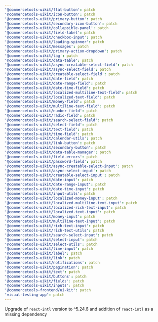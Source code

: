 ```yaml
---
'@commercetools-uikit/flat-button': patch
'@commercetools-uikit/icon-button': patch
'@commercetools-uikit/primary-button': patch
'@commercetools-uikit/secondary-icon-button': patch
'@commercetools-uikit/collapsible-panel': patch
'@commercetools-uikit/field-label': patch
'@commercetools-uikit/checkbox-input': patch
'@commercetools-uikit/loading-spinner': patch
'@commercetools-uikit/messages': patch
'@commercetools-uikit/primary-action-dropdown': patch
'@commercetools-uikit/tag': patch
'@commercetools-uikit/data-table': patch
'@commercetools-uikit/async-creatable-select-field': patch
'@commercetools-uikit/async-select-field': patch
'@commercetools-uikit/creatable-select-field': patch
'@commercetools-uikit/date-field': patch
'@commercetools-uikit/date-range-field': patch
'@commercetools-uikit/date-time-field': patch
'@commercetools-uikit/localized-multiline-text-field': patch
'@commercetools-uikit/localized-text-field': patch
'@commercetools-uikit/money-field': patch
'@commercetools-uikit/multiline-text-field': patch
'@commercetools-uikit/number-field': patch
'@commercetools-uikit/radio-field': patch
'@commercetools-uikit/search-select-field': patch
'@commercetools-uikit/select-field': patch
'@commercetools-uikit/text-field': patch
'@commercetools-uikit/time-field': patch
'@commercetools-uikit/calendar-utils': patch
'@commercetools-uikit/link-button': patch
'@commercetools-uikit/secondary-button': patch
'@commercetools-uikit/data-table-manager': patch
'@commercetools-uikit/field-errors': patch
'@commercetools-uikit/password-field': patch
'@commercetools-uikit/async-creatable-select-input': patch
'@commercetools-uikit/async-select-input': patch
'@commercetools-uikit/creatable-select-input': patch
'@commercetools-uikit/date-input': patch
'@commercetools-uikit/date-range-input': patch
'@commercetools-uikit/date-time-input': patch
'@commercetools-uikit/input-utils': patch
'@commercetools-uikit/localized-money-input': patch
'@commercetools-uikit/localized-multiline-text-input': patch
'@commercetools-uikit/localized-rich-text-input': patch
'@commercetools-uikit/localized-text-input': patch
'@commercetools-uikit/money-input': patch
'@commercetools-uikit/multiline-text-input': patch
'@commercetools-uikit/rich-text-input': patch
'@commercetools-uikit/rich-text-utils': patch
'@commercetools-uikit/search-select-input': patch
'@commercetools-uikit/select-input': patch
'@commercetools-uikit/select-utils': patch
'@commercetools-uikit/time-input': patch
'@commercetools-uikit/label': patch
'@commercetools-uikit/link': patch
'@commercetools-uikit/notifications': patch
'@commercetools-uikit/pagination': patch
'@commercetools-uikit/text': patch
'@commercetools-uikit/buttons': patch
'@commercetools-uikit/fields': patch
'@commercetools-uikit/inputs': patch
'@commercetools-frontend/ui-kit': patch
'visual-testing-app': patch
---
```


Upgrade of `react-intl` version to ^5.24.6 and addition of `react-intl` as a missing dependency
